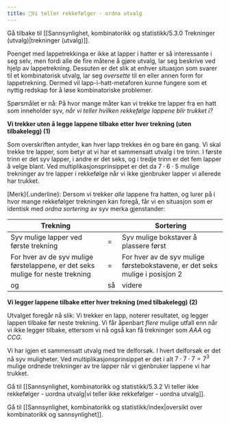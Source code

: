 ```yaml
---
title: 📄Vi teller rekkefølger - ordna utvalg
---
```




Gå tilbake til [[Sannsynlighet, kombinatorikk og statistikk/5.3.0 Trekninger (utvalg)|trekninger (utvalg)]].

Poenget med lappetrekkinga er ikke at lapper i hatter er så interessante
i seg selv, men fordi alle de fire måtene å gjøre utvalg, lar seg
beskrive ved hjelp av lappetrekning. Dessuten er det slik at enhver
situasjon som svarer til et kombinatorisk utvalg, lar seg *oversette*
til en eller annen form for lappetrekning. Dermed vil
lapp-i-hatt-metaforen kunne fungere som et nyttig redskap for å løse
kombinatoriske problemer.

Spørsmålet er nå: På hvor mange måter kan vi trekke tre lapper fra en
hatt som inneholder syv, *når vi teller hvilken rekkefølge lappene blir
trukket i?*

**Vi trekker uten å legge lappene tilbake etter hver trekning (uten
tilbakelegg) (1)**

Som overskriften antyder, kan hver lapp trekkes én og bare én gang. Vi
skal trekke tre lapper, som betyr at vi har et sammensatt utvalg i tre
trinn. I første trinn er det syv lapper, i andre er det seks, og i
tredje trinn er det fem lapper å velge blant. Ved
multiplikasjonsprinsippet er det da $7 \cdot 6 \cdot 5$ mulige
trekninger av tre lapper i rekkefølge når vi ikke gjenbruker lapper vi
allerede har trukket.

[Merk]{.underline}: Dersom vi trekker *alle* lappene fra hatten, og
lurer på i hvor mange rekkefølger trekningen kan foregå, får vi en
situasjon som er identisk med *ordna sortering* av syv merka
gjenstander:


| **Trekning**                                                                   |     | **Sortering**                                                               |
| ------------------------------------------------------------------------------ | --- | --------------------------------------------------------------------------- |
| Syv mulige lapper ved første trekning                                          | =   | Syv mulige bokstaver å plassere først                                       |
| For hver av de syv mulige førstelappene, er det seks mulige for neste trekning | =   | For hver av de syv mulige førstebokstavene, er det seks mulige i posisjon 2 |
| og                                                                             | så  | videre                                                                      |

  

**Vi legger lappene tilbake etter hver trekning (med tilbakelegg) (2)**

Utvalget foregår nå slik: Vi trekker en lapp, noterer resultatet, og
legger lappen tilbake før neste trekning. Vi får åpenbart *flere* mulige
utfall enn når vi ikke legger tilbake, ettersom vi nå også kan få
trekninger som $AAA$ og $CCG$.

Vi har igjen et sammensatt utvalg med tre delforsøk. I hvert delforsøk
er det nå syv muligheter. Ved multiplikasjonsprinsippet er det i alt
$7 \cdot 7 \cdot 7 = 7^{3}$ mulige ordnede trekninger av tre lapper når
vi gjenbruker lappene vi har trukket.

Gå til [[Sannsynlighet, kombinatorikk og statistikk/5.3.2 Vi teller ikke rekkefølger - uordna utvalg|vi teller ikke rekkefølger - uordna utvalg]].

Gå til [[Sannsynlighet, kombinatorikk og statistikk/index|oversikt over kombinatorikk og sannsynlighet]].